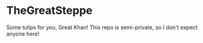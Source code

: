 # TheGreatSteppe
Some tulips for you, Great Khan!
This repo is semi-private, so I don't expect anyone here!
